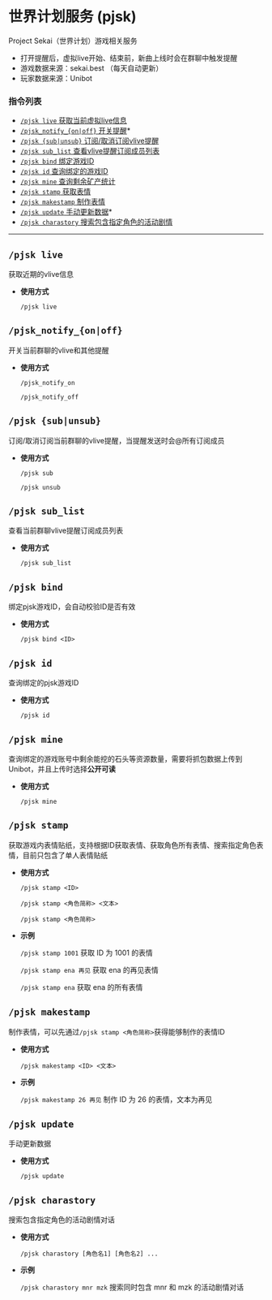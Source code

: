 # 世界计划服务 (pjsk)

Project Sekai（世界计划）游戏相关服务
- 打开提醒后，虚拟live开始、结束前，新曲上线时会在群聊中触发提醒
- 游戏数据来源：sekai.best （每天自动更新）
- 玩家数据来源：Unibot


###  指令列表

- [`/pjsk live` 获取当前虚拟live信息](#pjsk-live)
- [`/pjsk_notify_{on|off}` 开关提醒](#pjsk_notify_onoff)*
- [`/pjsk {sub|unsub}` 订阅/取消订阅vlive提醒](#pjsk-sub)
- [`/pjsk sub_list` 查看vlive提醒订阅成员列表](#pjsk-sub_list)
- [`/pjsk bind` 绑定游戏ID](#pjsk-bind)
- [`/pjsk id` 查询绑定的游戏ID](#pjsk-id)
- [`/pjsk mine` 查询剩余矿产统计](#pjsk-mine)
- [`/pjsk stamp` 获取表情](#pjsk-stamp)
- [`/pjsk makestamp` 制作表情](#pjsk-makestamp)
- [`/pjsk update` 手动更新数据](#pjsk-update)*
- [`/pjsk charastory` 搜索包含指定角色的活动剧情](#pjsk-charastory)

---


## `/pjsk live`

获取近期的vlive信息

- **使用方式**

    `/pjsk live`


## `/pjsk_notify_{on|off}`

开关当前群聊的vlive和其他提醒

- **使用方式**

    `/pjsk_notify_on` 

    `/pjsk_notify_off`


## `/pjsk {sub|unsub}`

订阅/取消订阅当前群聊的vlive提醒，当提醒发送时会@所有订阅成员

- **使用方式**

    `/pjsk sub` 

    `/pjsk unsub`


## `/pjsk sub_list`

查看当前群聊vlive提醒订阅成员列表

- **使用方式**

    `/pjsk sub_list`



## `/pjsk bind`

绑定pjsk游戏ID，会自动校验ID是否有效

- **使用方式**

    `/pjsk bind <ID>`


## `/pjsk id`

查询绑定的pjsk游戏ID

- **使用方式**

    `/pjsk id`


## `/pjsk mine`

查询绑定的游戏账号中剩余能挖的石头等资源数量，需要将抓包数据上传到Unibot，并且上传时选择**公开可读**

- **使用方式**

    `/pjsk mine`


## `/pjsk stamp`

获取游戏内表情贴纸，支持根据ID获取表情、获取角色所有表情、搜索指定角色表情，目前只包含了单人表情贴纸

- **使用方式**

    `/pjsk stamp <ID>` 

    `/pjsk stamp <角色简称> <文本>`

    `/pjsk stamp <角色简称>`

- **示例**

    `/pjsk stamp 1001` 获取 ID 为 1001 的表情

    `/pjsk stamp ena 再见` 获取 ena 的再见表情

    `/pjsk stamp ena` 获取 ena 的所有表情


## `/pjsk makestamp`

制作表情，可以先通过`/pjsk stamp <角色简称>`获得能够制作的表情ID

- **使用方式**

    `/pjsk makestamp <ID> <文本>`

- **示例**

    `/pjsk makestamp 26 再见` 制作 ID 为 26 的表情，文本为再见


## `/pjsk update`

手动更新数据

- **使用方式**

    `/pjsk update`


## `/pjsk charastory`

搜索包含指定角色的活动剧情对话

- **使用方式**

    `/pjsk charastory [角色名1] [角色名2] ...`

- **示例**

    `/pjsk charastory mnr mzk` 搜索同时包含 mnr 和 mzk 的活动剧情对话


